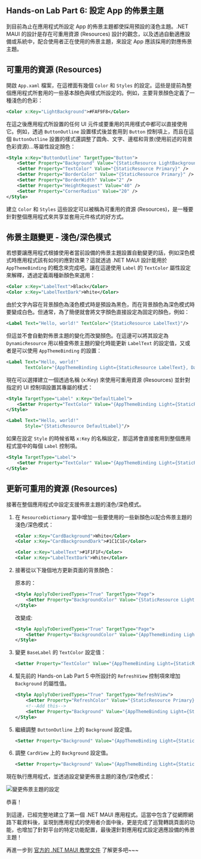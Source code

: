 ## Hands-on Lab Part 6: 設定 App 的佈景主題

到目前為止在應用程式所設定 App 的佈景主題都使採用預設的淺色主題。.NET MAUI 的設計是存在可重用資源 (Resources) 設計的觀念，以及透過自動適應設備或系統中，配合使用者正在使用的佈景主題，來設定 App 應該採用的對應佈景主題。

## 可重用的資源 (Resources)

開啟 `App.xaml` 檔案，在這裡面有幾個 `Color` 和 `Styles` 的設定。這些是提前為整個應用程式所套用的一些基本顏色與樣式所設定的。例如，主要背景顏色定義了一種淺色的色彩：

```xml
<Color x:Key="LightBackground">#FAF9F8</Color>
```

在這之後應用程式所設置的任何 UI 元件或要重用的共用樣式中都可以直接使用它。例如，透過 `ButtonOutline` 設置樣式後並套用到 `Button` 控制項上，而且在這個 `ButtonOutline` 設置的樣式還調整了圆角、文字、邊框和背景(使用前述的背景色彩資源)...等屬性設定顏色：


```xml
<Style x:Key="ButtonOutline" TargetType="Button">
    <Setter Property="Background" Value="{StaticResource LightBackground}" />
    <Setter Property="TextColor" Value="{StaticResource Primary}" />
    <Setter Property="BorderColor" Value="{StaticResource Primary}" />
    <Setter Property="BorderWidth" Value="2" />
    <Setter Property="HeightRequest" Value="40" />
    <Setter Property="CornerRadius" Value="20" />
</Style>
```

建立 `Color` 和 `Styles` 這些設定可以被稱為可重用的資源 (Resources)，是一種要針對整個應用程式來共享並套用元件格式的好方式。

## 佈景主題變更 - 淺色/深色模式

若想要讓應用程式根據使用者當前設備的佈景主題設置自動變更的話，例如深色模式時應用程式該有如何的應對效果？這就透過 .NET MAUI 設計能用於 `AppThemeBinding` 的概念來完成吧。讓在這邊使用 `Label` 的 `TextColor` 屬性設定來解釋，透過定義兩種新顏色來選用：

```xml
<Color x:Key="LabelText">Black</Color>
<Color x:Key="LabelTextDark">White</Color>
```

由於文字內容在背景顏色為淺色模式時是預設為黑色，而在背景顏色為深色模式時要變成白色。但通常，為了簡便就會將文字顏色直接設定為固定的顏色，例如：

```xml
<Label Text="Hello, world!" TextColor="{StaticResource LabelText}"/>
```

但這並不會自動對佈景主題的變化而改變顏色。在這邊可以將其設定為 `DynamicResource` 用以檢查佈景主題的變化時能更新 `LabelText` 的設定值，又或者是可以使用 `AppThemeBinding` 的設置：

```xml
<Label Text="Hello, world!" 
       TextColor="{AppThemeBinding Light={StaticResource LabelText}, Dark={StaticResource LabelTextDark}}"/>
```

現在可以選擇建立一個透過名稱 (x:Key) 來使用可重用資源 (Resources) 並針對指定的 UI 控制項設置其專屬的樣式：

```xml
<Style TargetType="Label" x:Key="DefaultLabel">
    <Setter Property="TextColor" Value="{AppThemeBinding Light={StaticResource LabelText}, Dark={StaticResource LabelTextDark}}" />
</Style>
```

```xml
<Label Text="Hello, world!" 
       Style="{StaticResource DefaultLabel}"/>
```

如果在設定 `Style` 的時候省略 `x:Key` 的名稱設定，那這將會直接套用到整個應用程式當中的每個 `Label` 控制項。

```xml
<Style TargetType="Label">
    <Setter Property="TextColor" Value="{AppThemeBinding Light={StaticResource LabelText}, Dark={StaticResource LabelTextDark}}" />
</Style>
```

## 更新可重用的資源 (Resources)

接著在整個應用程式中設定支援佈景主題的淺色/深色模式。

1. 在 `ResourceDictionary` 當中增加一些要使用的一些新顏色以配合佈景主題的淺色/深色模式：

    ```xml
    <Color x:Key="CardBackground">White</Color>
    <Color x:Key="CardBackgroundDark">#1C1C1E</Color>

    <Color x:Key="LabelText">#1F1F1F</Color>
    <Color x:Key="LabelTextDark">White</Color>
    ```

2. 接著從以下幾個地方更新頁面的背景顏色：

    原本的：

    ```xml
    <Style ApplyToDerivedTypes="True" TargetType="Page">
        <Setter Property="BackgroundColor" Value="{StaticResource LightBackground}" />
    </Style>
    ```

    改變成:

    ```xml
    <Style ApplyToDerivedTypes="True" TargetType="Page">
        <Setter Property="BackgroundColor" Value="{AppThemeBinding Light={StaticResource LightBackground}, Dark={StaticResource DarkBackground}}" />
    </Style>
    ```

3. 變更 `BaseLabel` 的 `TextColor` 設定值：

    ```xml
    <Setter Property="TextColor" Value="{AppThemeBinding Light={StaticResource LabelText}, Dark={StaticResource LabelTextDark}}" />
    ```

4. 幫先前的 Hands-on Lab Part 5 中所設計的 `RefreshView` 控制項來增加 `Background` 的屬性值。

    ```xml
    <Style ApplyToDerivedTypes="True" TargetType="RefreshView">
        <Setter Property="RefreshColor" Value="{StaticResource Primary}" />
        <!--Add this-->
        <Setter Property="Background" Value="{AppThemeBinding Light={StaticResource LightBackground}, Dark={StaticResource DarkBackground}}" />
    </Style>
    ```

5. 繼續調整 `ButtonOutline` 上的 `Background` 設定值。

    ```xml
    <Setter Property="Background" Value="{AppThemeBinding Light={StaticResource LightBackground}, Dark={StaticResource DarkBackground}}" />
    ```

6. 調整 `CardView` 上的 `Background` 設定值。

    ```xml
    <Setter Property="Background" Value="{AppThemeBinding Light={StaticResource CardBackground}, Dark={StaticResource CardBackgroundDark}}" />
    ```

現在執行應用程式，並透過設定變更佈景主題的淺色/深色模式：

![變更佈景主題的設定](../Art/Themes.gif)


恭喜！  

到這邊，已經完整地建立了第一個 .NET MAUI 應用程式。這當中包含了從網際網路下載資料後，呈現到應用程式的使用者介面中後，更是完成了巡覽轉跳頁面的功能，也增加了針對平台的特定功能配置，最後還針對應用程式設定適應設備的佈景主題！

再進一步到 [官方的 .NET MAUI 教學文件](https://docs.microsoft.com/dotnet/maui/get-started/first-app?WT.mc_id=EM-MVP-5001645) 了解更多吧~~~
